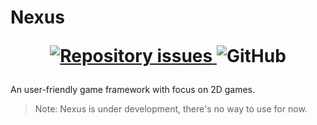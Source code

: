 <h1>
    Nexus

  <p align="center">
    <a href="https://github.com/vitogd/Nexus/issues">
      <img alt="Repository issues" src="https://img.shields.io/github/issues-raw/vitogd/Nexus?style=for-the-badge">
    </a>

   <img alt="GitHub" src="https://img.shields.io/github/license/vitogd/Nexus?style=for-the-badge">
  </p>
</h1>

An user-friendly game framework with focus on 2D games. 

> Note: Nexus is under development, there's no way to use for now.
